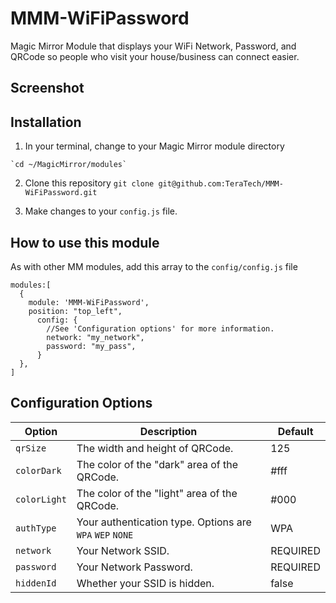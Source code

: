# MMM-WiFiPassword
Magic Mirror Module that displays your WiFi Network, Password, and QRCode so people who visit your house/business can connect easier. 

## Screenshot

## Installation
  1. In your terminal, change to your Magic Mirror module directory

    `cd ~/MagicMirror/modules`
  
  2. Clone this repository
  `git clone git@github.com:TeraTech/MMM-WiFiPassword.git`
  
  3. Make changes to your `config.js` file.  
  
## How to use this module
As with other MM modules, add this array to the `config/config.js` file

``` 
modules:[
  {
    module: 'MMM-WiFiPassword',
    position: "top_left",
      config: {
        //See 'Configuration options' for more information.
        network: "my_network", 
        password: "my_pass",
      }
  },
]
```
## Configuration Options 

| Option | Description | Default |
| ------------- | ------------- | ------------- |
| `qrSize`  | The width and height of QRCode. | 125 |
| `colorDark`  | The color of the "dark" area of the QRCode. | #fff |
| `colorLight`  | The color of the "light" area of the QRCode. | #000 |
| `authType`  | Your authentication type. Options are `WPA` `WEP` `NONE` | WPA |
| `network`  | Your Network SSID. | REQUIRED |
| `password`  | Your Network Password. | REQUIRED |
| `hiddenId`  | Whether your SSID is hidden. | false |

